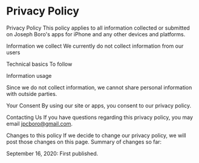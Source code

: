 # Privacy Policy

Privacy Policy
This policy applies to all information collected or submitted on Joseph Boro's apps for iPhone and any other devices and platforms.

Information we collect
We currently do not collect information from our users

Technical basics
To follow


Information usage

Since we do not collect information, we cannot share personal information with outside parties.

Your Consent
By using our site or apps, you consent to our privacy policy.

Contacting Us
If you have questions regarding this privacy policy, you may email jpcboro@gmail.com.

Changes to this policy
If we decide to change our privacy policy, we will post those changes on this page. Summary of changes so far:

September 16, 2020: First published.
